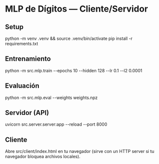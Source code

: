 # MLP de Dígitos — Cliente/Servidor

## Setup
python -m venv .venv && source .venv/bin/activate
pip install -r requirements.txt

## Entrenamiento
python -m src.mlp.train --epochs 10 --hidden 128 --lr 0.1 --l2 0.0001

## Evaluación
python -m src.mlp.eval --weights weights.npz

## Servidor (API)
uvicorn src.server.server:app --reload --port 8000

## Cliente
Abre src/client/index.html en tu navegador (sirve con un HTTP server si tu navegador bloquea archivos locales).
